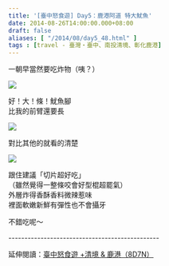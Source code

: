 ```yaml
---
title: '[臺中怒食遊] Day5：鹿港阿道 特大魷魚'
date: 2014-08-26T14:00:00.000+08:00
draft: false
aliases: [ "/2014/08/day5_48.html" ]
tags : [travel - 臺灣・臺中、南投清境、彰化鹿港]
---
```


一朝早當然要吃炸物（咦？）  

![](/images/taichung5b1.jpg)

好！大！條！魷魚腳  
比我的前臂還要長  

![](/images/taichung5b.jpg)

對比其他的就看的清楚  

![](/images/taichung5b2.jpg)

跟住建議「切片超好吃」  
（雖然覺得一整條咬會好型棍超罷氣）  
外層炸得香酥香料微辣惹味  
裡面軟嫩新鮮有彈性也不會攝牙  
  
不錯吃呢～  
  
\-----------------------------------------------  
  
延伸閱讀：[臺中怒食遊 +清境 & 鹿港（8D7N）](https://hidie.net/taichung8d7n/)
